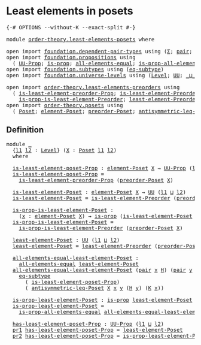# Least elements in posets

<pre class="Agda"><a id="37" class="Symbol">{-#</a> <a id="41" class="Keyword">OPTIONS</a> <a id="49" class="Pragma">--without-K</a> <a id="61" class="Pragma">--exact-split</a> <a id="75" class="Symbol">#-}</a>

<a id="80" class="Keyword">module</a> <a id="87" href="order-theory.least-elements-posets.html" class="Module">order-theory.least-elements-posets</a> <a id="122" class="Keyword">where</a>

<a id="129" class="Keyword">open</a> <a id="134" class="Keyword">import</a> <a id="141" href="foundation.dependent-pair-types.html" class="Module">foundation.dependent-pair-types</a> <a id="173" class="Keyword">using</a> <a id="179" class="Symbol">(</a><a id="180" href="foundation-core.dependent-pair-types.html#515" class="Record">Σ</a><a id="181" class="Symbol">;</a> <a id="183" href="foundation-core.dependent-pair-types.html#588" class="InductiveConstructor">pair</a><a id="187" class="Symbol">;</a> <a id="189" href="foundation-core.dependent-pair-types.html#605" class="Field">pr1</a><a id="192" class="Symbol">;</a> <a id="194" href="foundation-core.dependent-pair-types.html#617" class="Field">pr2</a><a id="197" class="Symbol">)</a>
<a id="199" class="Keyword">open</a> <a id="204" class="Keyword">import</a> <a id="211" href="foundation.propositions.html" class="Module">foundation.propositions</a> <a id="235" class="Keyword">using</a>
  <a id="243" class="Symbol">(</a> <a id="245" href="foundation-core.propositions.html#1393" class="Function">UU-Prop</a><a id="252" class="Symbol">;</a> <a id="254" href="foundation-core.propositions.html#1309" class="Function">is-prop</a><a id="261" class="Symbol">;</a> <a id="263" href="foundation-core.propositions.html#2206" class="Function">all-elements-equal</a><a id="281" class="Symbol">;</a> <a id="283" href="foundation-core.propositions.html#2405" class="Function">is-prop-all-elements-equal</a><a id="309" class="Symbol">)</a>
<a id="311" class="Keyword">open</a> <a id="316" class="Keyword">import</a> <a id="323" href="foundation.subtypes.html" class="Module">foundation.subtypes</a> <a id="343" class="Keyword">using</a> <a id="349" class="Symbol">(</a><a id="350" href="foundation-core.subtypes.html#3384" class="Function">eq-subtype</a><a id="360" class="Symbol">)</a>
<a id="362" class="Keyword">open</a> <a id="367" class="Keyword">import</a> <a id="374" href="foundation.universe-levels.html" class="Module">foundation.universe-levels</a> <a id="401" class="Keyword">using</a> <a id="407" class="Symbol">(</a><a id="408" href="Agda.Primitive.html#597" class="Postulate">Level</a><a id="413" class="Symbol">;</a> <a id="415" href="foundation-core.universe-levels.html#235" class="Primitive">UU</a><a id="417" class="Symbol">;</a> <a id="419" href="Agda.Primitive.html#810" class="Primitive Operator">_⊔_</a><a id="422" class="Symbol">)</a>

<a id="425" class="Keyword">open</a> <a id="430" class="Keyword">import</a> <a id="437" href="order-theory.least-elements-preorders.html" class="Module">order-theory.least-elements-preorders</a> <a id="475" class="Keyword">using</a>
  <a id="483" class="Symbol">(</a> <a id="485" href="order-theory.least-elements-preorders.html#549" class="Function">is-least-element-preorder-Prop</a><a id="515" class="Symbol">;</a> <a id="517" href="order-theory.least-elements-preorders.html#717" class="Function">is-least-element-Preorder</a><a id="542" class="Symbol">;</a>
    <a id="548" href="order-theory.least-elements-preorders.html#859" class="Function">is-prop-is-least-element-Preorder</a><a id="581" class="Symbol">;</a> <a id="583" href="order-theory.least-elements-preorders.html#1064" class="Function">least-element-Preorder</a><a id="605" class="Symbol">)</a>
<a id="607" class="Keyword">open</a> <a id="612" class="Keyword">import</a> <a id="619" href="order-theory.posets.html" class="Module">order-theory.posets</a> <a id="639" class="Keyword">using</a>
  <a id="647" class="Symbol">(</a> <a id="649" href="order-theory.posets.html#731" class="Function">Poset</a><a id="654" class="Symbol">;</a> <a id="656" href="order-theory.posets.html#1145" class="Function">element-Poset</a><a id="669" class="Symbol">;</a> <a id="671" href="order-theory.posets.html#1761" class="Function">preorder-Poset</a><a id="685" class="Symbol">;</a> <a id="687" href="order-theory.posets.html#1983" class="Function">antisymmetric-leq-Poset</a><a id="710" class="Symbol">)</a>
</pre>
## Definition

<pre class="Agda"><a id="740" class="Keyword">module</a> <a id="747" href="order-theory.least-elements-posets.html#747" class="Module">_</a>
  <a id="751" class="Symbol">{</a><a id="752" href="order-theory.least-elements-posets.html#752" class="Bound">l1</a> <a id="755" href="order-theory.least-elements-posets.html#755" class="Bound">l2</a> <a id="758" class="Symbol">:</a> <a id="760" href="Agda.Primitive.html#597" class="Postulate">Level</a><a id="765" class="Symbol">}</a> <a id="767" class="Symbol">(</a><a id="768" href="order-theory.least-elements-posets.html#768" class="Bound">X</a> <a id="770" class="Symbol">:</a> <a id="772" href="order-theory.posets.html#731" class="Function">Poset</a> <a id="778" href="order-theory.least-elements-posets.html#752" class="Bound">l1</a> <a id="781" href="order-theory.least-elements-posets.html#755" class="Bound">l2</a><a id="783" class="Symbol">)</a>
  <a id="787" class="Keyword">where</a>

  <a id="796" href="order-theory.least-elements-posets.html#796" class="Function">is-least-element-poset-Prop</a> <a id="824" class="Symbol">:</a> <a id="826" href="order-theory.posets.html#1145" class="Function">element-Poset</a> <a id="840" href="order-theory.least-elements-posets.html#768" class="Bound">X</a> <a id="842" class="Symbol">→</a> <a id="844" href="foundation-core.propositions.html#1393" class="Function">UU-Prop</a> <a id="852" class="Symbol">(</a><a id="853" href="order-theory.least-elements-posets.html#752" class="Bound">l1</a> <a id="856" href="Agda.Primitive.html#810" class="Primitive Operator">⊔</a> <a id="858" href="order-theory.least-elements-posets.html#755" class="Bound">l2</a><a id="860" class="Symbol">)</a>
  <a id="864" href="order-theory.least-elements-posets.html#796" class="Function">is-least-element-poset-Prop</a> <a id="892" class="Symbol">=</a>
    <a id="898" href="order-theory.least-elements-preorders.html#549" class="Function">is-least-element-preorder-Prop</a> <a id="929" class="Symbol">(</a><a id="930" href="order-theory.posets.html#1761" class="Function">preorder-Poset</a> <a id="945" href="order-theory.least-elements-posets.html#768" class="Bound">X</a><a id="946" class="Symbol">)</a>

  <a id="951" href="order-theory.least-elements-posets.html#951" class="Function">is-least-element-Poset</a> <a id="974" class="Symbol">:</a> <a id="976" href="order-theory.posets.html#1145" class="Function">element-Poset</a> <a id="990" href="order-theory.least-elements-posets.html#768" class="Bound">X</a> <a id="992" class="Symbol">→</a> <a id="994" href="foundation-core.universe-levels.html#235" class="Primitive">UU</a> <a id="997" class="Symbol">(</a><a id="998" href="order-theory.least-elements-posets.html#752" class="Bound">l1</a> <a id="1001" href="Agda.Primitive.html#810" class="Primitive Operator">⊔</a> <a id="1003" href="order-theory.least-elements-posets.html#755" class="Bound">l2</a><a id="1005" class="Symbol">)</a>
  <a id="1009" href="order-theory.least-elements-posets.html#951" class="Function">is-least-element-Poset</a> <a id="1032" class="Symbol">=</a> <a id="1034" href="order-theory.least-elements-preorders.html#717" class="Function">is-least-element-Preorder</a> <a id="1060" class="Symbol">(</a><a id="1061" href="order-theory.posets.html#1761" class="Function">preorder-Poset</a> <a id="1076" href="order-theory.least-elements-posets.html#768" class="Bound">X</a><a id="1077" class="Symbol">)</a>

  <a id="1082" href="order-theory.least-elements-posets.html#1082" class="Function">is-prop-is-least-element-Poset</a> <a id="1113" class="Symbol">:</a>
    <a id="1119" class="Symbol">(</a><a id="1120" href="order-theory.least-elements-posets.html#1120" class="Bound">x</a> <a id="1122" class="Symbol">:</a> <a id="1124" href="order-theory.posets.html#1145" class="Function">element-Poset</a> <a id="1138" href="order-theory.least-elements-posets.html#768" class="Bound">X</a><a id="1139" class="Symbol">)</a> <a id="1141" class="Symbol">→</a> <a id="1143" href="foundation-core.propositions.html#1309" class="Function">is-prop</a> <a id="1151" class="Symbol">(</a><a id="1152" href="order-theory.least-elements-posets.html#951" class="Function">is-least-element-Poset</a> <a id="1175" href="order-theory.least-elements-posets.html#1120" class="Bound">x</a><a id="1176" class="Symbol">)</a>
  <a id="1180" href="order-theory.least-elements-posets.html#1082" class="Function">is-prop-is-least-element-Poset</a> <a id="1211" class="Symbol">=</a>
    <a id="1217" href="order-theory.least-elements-preorders.html#859" class="Function">is-prop-is-least-element-Preorder</a> <a id="1251" class="Symbol">(</a><a id="1252" href="order-theory.posets.html#1761" class="Function">preorder-Poset</a> <a id="1267" href="order-theory.least-elements-posets.html#768" class="Bound">X</a><a id="1268" class="Symbol">)</a>

  <a id="1273" href="order-theory.least-elements-posets.html#1273" class="Function">least-element-Poset</a> <a id="1293" class="Symbol">:</a> <a id="1295" href="foundation-core.universe-levels.html#235" class="Primitive">UU</a> <a id="1298" class="Symbol">(</a><a id="1299" href="order-theory.least-elements-posets.html#752" class="Bound">l1</a> <a id="1302" href="Agda.Primitive.html#810" class="Primitive Operator">⊔</a> <a id="1304" href="order-theory.least-elements-posets.html#755" class="Bound">l2</a><a id="1306" class="Symbol">)</a>
  <a id="1310" href="order-theory.least-elements-posets.html#1273" class="Function">least-element-Poset</a> <a id="1330" class="Symbol">=</a> <a id="1332" href="order-theory.least-elements-preorders.html#1064" class="Function">least-element-Preorder</a> <a id="1355" class="Symbol">(</a><a id="1356" href="order-theory.posets.html#1761" class="Function">preorder-Poset</a> <a id="1371" href="order-theory.least-elements-posets.html#768" class="Bound">X</a><a id="1372" class="Symbol">)</a>

  <a id="1377" href="order-theory.least-elements-posets.html#1377" class="Function">all-elements-equal-least-element-Poset</a> <a id="1416" class="Symbol">:</a>
    <a id="1422" href="foundation-core.propositions.html#2206" class="Function">all-elements-equal</a> <a id="1441" href="order-theory.least-elements-posets.html#1273" class="Function">least-element-Poset</a>
  <a id="1463" href="order-theory.least-elements-posets.html#1377" class="Function">all-elements-equal-least-element-Poset</a> <a id="1502" class="Symbol">(</a><a id="1503" href="foundation-core.dependent-pair-types.html#588" class="InductiveConstructor">pair</a> <a id="1508" href="order-theory.least-elements-posets.html#1508" class="Bound">x</a> <a id="1510" href="order-theory.least-elements-posets.html#1510" class="Bound">H</a><a id="1511" class="Symbol">)</a> <a id="1513" class="Symbol">(</a><a id="1514" href="foundation-core.dependent-pair-types.html#588" class="InductiveConstructor">pair</a> <a id="1519" href="order-theory.least-elements-posets.html#1519" class="Bound">y</a> <a id="1521" href="order-theory.least-elements-posets.html#1521" class="Bound">K</a><a id="1522" class="Symbol">)</a> <a id="1524" class="Symbol">=</a>
    <a id="1530" href="foundation-core.subtypes.html#3384" class="Function">eq-subtype</a>
      <a id="1547" class="Symbol">(</a> <a id="1549" href="order-theory.least-elements-posets.html#796" class="Function">is-least-element-poset-Prop</a><a id="1576" class="Symbol">)</a>
      <a id="1584" class="Symbol">(</a> <a id="1586" href="order-theory.posets.html#1983" class="Function">antisymmetric-leq-Poset</a> <a id="1610" href="order-theory.least-elements-posets.html#768" class="Bound">X</a> <a id="1612" href="order-theory.least-elements-posets.html#1508" class="Bound">x</a> <a id="1614" href="order-theory.least-elements-posets.html#1519" class="Bound">y</a> <a id="1616" class="Symbol">(</a><a id="1617" href="order-theory.least-elements-posets.html#1510" class="Bound">H</a> <a id="1619" href="order-theory.least-elements-posets.html#1519" class="Bound">y</a><a id="1620" class="Symbol">)</a> <a id="1622" class="Symbol">(</a><a id="1623" href="order-theory.least-elements-posets.html#1521" class="Bound">K</a> <a id="1625" href="order-theory.least-elements-posets.html#1508" class="Bound">x</a><a id="1626" class="Symbol">))</a>

  <a id="1632" href="order-theory.least-elements-posets.html#1632" class="Function">is-prop-least-element-Poset</a> <a id="1660" class="Symbol">:</a> <a id="1662" href="foundation-core.propositions.html#1309" class="Function">is-prop</a> <a id="1670" href="order-theory.least-elements-posets.html#1273" class="Function">least-element-Poset</a>
  <a id="1692" href="order-theory.least-elements-posets.html#1632" class="Function">is-prop-least-element-Poset</a> <a id="1720" class="Symbol">=</a>
    <a id="1726" href="foundation-core.propositions.html#2405" class="Function">is-prop-all-elements-equal</a> <a id="1753" href="order-theory.least-elements-posets.html#1377" class="Function">all-elements-equal-least-element-Poset</a>

  <a id="1795" href="order-theory.least-elements-posets.html#1795" class="Function">has-least-element-poset-Prop</a> <a id="1824" class="Symbol">:</a> <a id="1826" href="foundation-core.propositions.html#1393" class="Function">UU-Prop</a> <a id="1834" class="Symbol">(</a><a id="1835" href="order-theory.least-elements-posets.html#752" class="Bound">l1</a> <a id="1838" href="Agda.Primitive.html#810" class="Primitive Operator">⊔</a> <a id="1840" href="order-theory.least-elements-posets.html#755" class="Bound">l2</a><a id="1842" class="Symbol">)</a>
  <a id="1846" href="foundation-core.dependent-pair-types.html#605" class="Field">pr1</a> <a id="1850" href="order-theory.least-elements-posets.html#1795" class="Function">has-least-element-poset-Prop</a> <a id="1879" class="Symbol">=</a> <a id="1881" href="order-theory.least-elements-posets.html#1273" class="Function">least-element-Poset</a>
  <a id="1903" href="foundation-core.dependent-pair-types.html#617" class="Field">pr2</a> <a id="1907" href="order-theory.least-elements-posets.html#1795" class="Function">has-least-element-poset-Prop</a> <a id="1936" class="Symbol">=</a> <a id="1938" href="order-theory.least-elements-posets.html#1632" class="Function">is-prop-least-element-Poset</a>
</pre>